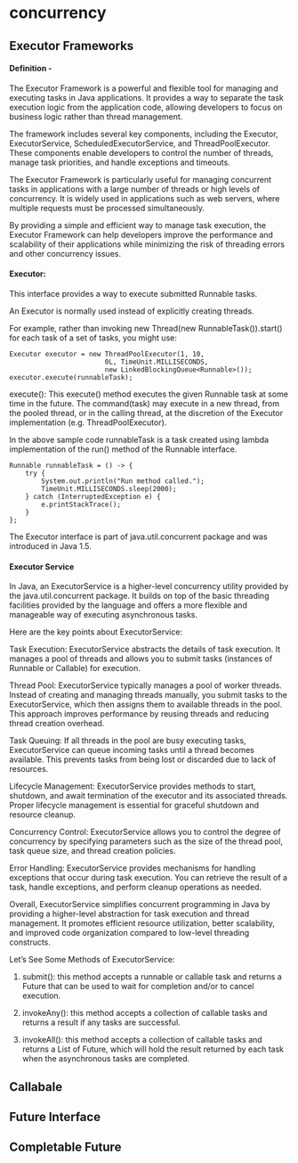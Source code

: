 # concurrency

## Executor Frameworks

#### Definition -

The Executor Framework is a powerful and flexible tool for managing and executing tasks in Java applications. It provides a way to separate the task execution logic from the application code, allowing developers to focus on business logic rather than thread management.

The framework includes several key components, including the Executor, ExecutorService, ScheduledExecutorService, and ThreadPoolExecutor. These components enable developers to control the number of threads, manage task priorities, and handle exceptions and timeouts.

The Executor Framework is particularly useful for managing concurrent tasks in applications with a large number of threads or high levels of concurrency. It is widely used in applications such as web servers, where multiple requests must be processed simultaneously.

By providing a simple and efficient way to manage task execution, the Executor Framework can help developers improve the performance and scalability of their applications while minimizing the risk of threading errors and other concurrency issues.


#### Executor:
This interface provides a way to execute submitted Runnable tasks.

An Executor is normally used instead of explicitly creating threads.

For example, rather than invoking new Thread(new RunnableTask()).start() for each task of a set of tasks, you might use:

```
Executor executor = new ThreadPoolExecutor(1, 10,
                        0L, TimeUnit.MILLISECONDS,
                        new LinkedBlockingQueue<Runnable>());
executor.execute(runnableTask);
```

execute(): This execute() method executes the given Runnable task at some time in the future. The command(task) may execute in a new thread, from the pooled thread, or in the calling thread, at the discretion of the Executor implementation (e.g. ThreadPoolExecutor).

In the above sample code runnableTask is a task created using lambda implementation of the run() method of the Runnable interface.

```
Runnable runnableTask = () -> {
    try {
        System.out.println("Run method called.");
        TimeUnit.MILLISECONDS.sleep(2000);
    } catch (InterruptedException e) {
        e.printStackTrace();
    }
};
```

The Executor interface is part of java.util.concurrent package and was introduced in Java 1.5.

#### Executor Service

In Java, an ExecutorService is a higher-level concurrency utility provided by the java.util.concurrent package. It builds on top of the basic threading facilities provided by the language and offers a more flexible and manageable way of executing asynchronous tasks.

Here are the key points about ExecutorService:

Task Execution: ExecutorService abstracts the details of task execution. It manages a pool of threads and allows you to submit tasks (instances of Runnable or Callable) for execution.

Thread Pool: ExecutorService typically manages a pool of worker threads. Instead of creating and managing threads manually, you submit tasks to the ExecutorService, which then assigns them to available threads in the pool. This approach improves performance by reusing threads and reducing thread creation overhead.

Task Queuing: If all threads in the pool are busy executing tasks, ExecutorService can queue incoming tasks until a thread becomes available. This prevents tasks from being lost or discarded due to lack of resources.

Lifecycle Management: ExecutorService provides methods to start, shutdown, and await termination of the executor and its associated threads. Proper lifecycle management is essential for graceful shutdown and resource cleanup.

Concurrency Control: ExecutorService allows you to control the degree of concurrency by specifying parameters such as the size of the thread pool, task queue size, and thread creation policies.

Error Handling: ExecutorService provides mechanisms for handling exceptions that occur during task execution. You can retrieve the result of a task, handle exceptions, and perform cleanup operations as needed.

Overall, ExecutorService simplifies concurrent programming in Java by providing a higher-level abstraction for task execution and thread management. It promotes efficient resource utilization, better scalability, and improved code organization compared to low-level threading constructs.

Let’s See Some Methods of ExecutorService:
1. submit(): this method accepts a runnable or callable task and returns a Future that can be used to wait for completion and/or to cancel execution.

2. invokeAny(): this method accepts a collection of callable tasks and returns a result if any tasks are successful.

3. invokeAll(): this method accepts a collection of callable tasks and returns a List of Future, which will hold the result returned by each task when the asynchronous tasks are completed.



## Callabale

## Future Interface

## Completable Future